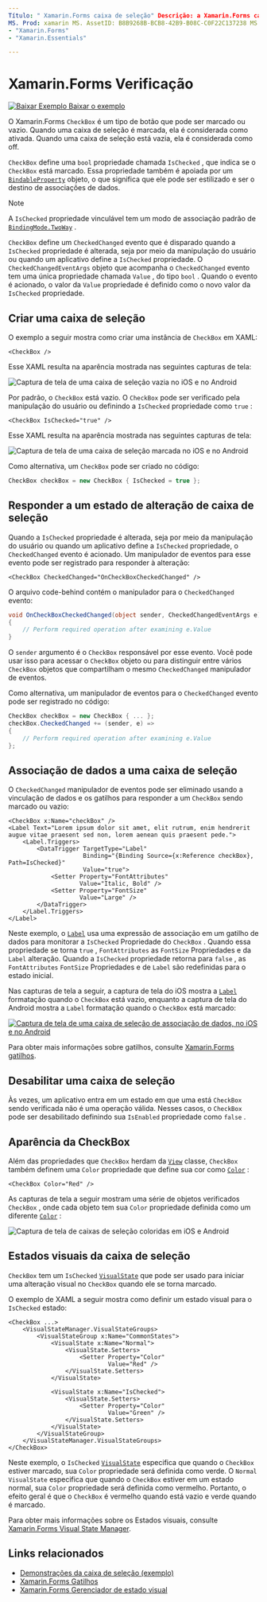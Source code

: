 ```yaml
---
Título: " Xamarin.Forms caixa de seleção" Descrição: a Xamarin.Forms caixa de seleção é um tipo de botão que pode ser marcado ou vazio. Quando uma caixa de seleção é marcada, ela é considerada como ativada. Quando uma caixa de seleção está vazia, ela é considerada como off.
MS. Prod: xamarin MS. AssetID: B8B9268B-BCB8-42B9-B08C-C0F22C137238 MS. Technology: xamarin-Forms autor: davidbritch MS. Author: dabritch MS. Date: 06/11/2019 no-loc:
- "Xamarin.Forms"
- "Xamarin.Essentials"

---
```


# <a name="no-locxamarinforms-checkbox"></a>Xamarin.Forms Verificação

[![Baixar Exemplo](~/media/shared/download.png) Baixar o exemplo](https://docs.microsoft.com/samples/xamarin/xamarin-forms-samples/userinterface-checkboxdemos/)

O Xamarin.Forms `CheckBox` é um tipo de botão que pode ser marcado ou vazio. Quando uma caixa de seleção é marcada, ela é considerada como ativada. Quando uma caixa de seleção está vazia, ela é considerada como off.

`CheckBox` define uma `bool` propriedade chamada `IsChecked` , que indica se o `CheckBox` está marcado. Essa propriedade também é apoiada por um [`BindableProperty`](xref:Xamarin.Forms.BindableProperty) objeto, o que significa que ele pode ser estilizado e ser o destino de associações de dados.

> [!NOTE]
> A `IsChecked` propriedade vinculável tem um modo de associação padrão de [`BindingMode.TwoWay`](xref:Xamarin.Forms.BindingMode.TwoWay) .

`CheckBox` define um `CheckedChanged` evento que é disparado quando a `IsChecked` propriedade é alterada, seja por meio da manipulação do usuário ou quando um aplicativo define a `IsChecked` propriedade. O `CheckedChangedEventArgs` objeto que acompanha o `CheckedChanged` evento tem uma única propriedade chamada `Value` , do tipo `bool` . Quando o evento é acionado, o valor da `Value` propriedade é definido como o novo valor da `IsChecked` propriedade.

## <a name="create-a-checkbox"></a>Criar uma caixa de seleção

O exemplo a seguir mostra como criar uma instância de `CheckBox` em XAML:

```xaml
<CheckBox />
```

Esse XAML resulta na aparência mostrada nas seguintes capturas de tela:

![Captura de tela de uma caixa de seleção vazia no iOS e no Android](checkbox-images/checkbox-empty.png "Caixa de seleção vazia")

Por padrão, o `CheckBox` está vazio. O `CheckBox` pode ser verificado pela manipulação do usuário ou definindo a `IsChecked` propriedade como `true` :

```xaml
<CheckBox IsChecked="true" />
```

Esse XAML resulta na aparência mostrada nas seguintes capturas de tela:

![Captura de tela de uma caixa de seleção marcada no iOS e no Android](checkbox-images/checkbox-checked.png "Caixa de seleção marcada")

Como alternativa, um `CheckBox` pode ser criado no código:

```csharp
CheckBox checkBox = new CheckBox { IsChecked = true };
```

## <a name="respond-to-a-checkbox-changing-state"></a>Responder a um estado de alteração de caixa de seleção

Quando a `IsChecked` propriedade é alterada, seja por meio da manipulação do usuário ou quando um aplicativo define a `IsChecked` propriedade, o `CheckedChanged` evento é acionado. Um manipulador de eventos para esse evento pode ser registrado para responder à alteração:

```xaml
<CheckBox CheckedChanged="OnCheckBoxCheckedChanged" />
```

O arquivo code-behind contém o manipulador para o `CheckedChanged` evento:

```csharp
void OnCheckBoxCheckedChanged(object sender, CheckedChangedEventArgs e)
{
    // Perform required operation after examining e.Value
}
```

O `sender` argumento é o `CheckBox` responsável por esse evento. Você pode usar isso para acessar o `CheckBox` objeto ou para distinguir entre vários `CheckBox` objetos que compartilham o mesmo `CheckedChanged` manipulador de eventos.

Como alternativa, um manipulador de eventos para o `CheckedChanged` evento pode ser registrado no código:

```csharp
CheckBox checkBox = new CheckBox { ... };
checkBox.CheckedChanged += (sender, e) =>
{
    // Perform required operation after examining e.Value
};
```

## <a name="data-bind-a-checkbox"></a>Associação de dados a uma caixa de seleção

O `CheckedChanged` manipulador de eventos pode ser eliminado usando a vinculação de dados e os gatilhos para responder a um `CheckBox` sendo marcado ou vazio:

```xaml
<CheckBox x:Name="checkBox" />
<Label Text="Lorem ipsum dolor sit amet, elit rutrum, enim hendrerit augue vitae praesent sed non, lorem aenean quis praesent pede.">
    <Label.Triggers>
        <DataTrigger TargetType="Label"
                     Binding="{Binding Source={x:Reference checkBox}, Path=IsChecked}"
                     Value="true">
            <Setter Property="FontAttributes"
                    Value="Italic, Bold" />
            <Setter Property="FontSize"
                    Value="Large" />
        </DataTrigger>
    </Label.Triggers>
</Label>
```

Neste exemplo, o [`Label`](xref:Xamarin.Forms.Label) usa uma expressão de associação em um gatilho de dados para monitorar a `IsChecked` Propriedade do `CheckBox` . Quando essa propriedade se torna `true` , `FontAttributes` as `FontSize` Propriedades e da `Label` alteração. Quando a `IsChecked` propriedade retorna para `false` , as `FontAttributes` `FontSize` Propriedades e de `Label` são redefinidas para o estado inicial.

Nas capturas de tela a seguir, a captura de tela do iOS mostra a [`Label`](xref:Xamarin.Forms.Label) formatação quando o `CheckBox` está vazio, enquanto a captura de tela do Android mostra a `Label` formatação quando o `CheckBox` está marcado:

[![Captura de tela de uma caixa de seleção de associação de dados, no iOS e no Android](checkbox-images/checkbox-databinding.png "Caixa de seleção Associação de dados")](checkbox-images/checkbox-databinding-large.png#lightbox "Caixa de seleção Associação de dados")

Para obter mais informações sobre gatilhos, consulte [ Xamarin.Forms gatilhos](~/xamarin-forms/app-fundamentals/triggers.md).

## <a name="disable-a-checkbox"></a>Desabilitar uma caixa de seleção

Às vezes, um aplicativo entra em um estado em que uma está `CheckBox` sendo verificada não é uma operação válida. Nesses casos, o `CheckBox` pode ser desabilitado definindo sua `IsEnabled` propriedade como `false` .

## <a name="checkbox-appearance"></a>Aparência da CheckBox

Além das propriedades que `CheckBox` herdam da [`View`](xref:Xamarin.Forms.View) classe, `CheckBox` também definem uma `Color` propriedade que define sua cor como [`Color`](xref:Xamarin.Forms.Color) :

```xaml
<CheckBox Color="Red" />
```

As capturas de tela a seguir mostram uma série de objetos verificados `CheckBox` , onde cada objeto tem sua `Color` propriedade definida como um diferente [`Color`](xref:Xamarin.Forms.Color) :

![Captura de tela de caixas de seleção coloridas em iOS e Android](checkbox-images/checkbox-colors.png "Caixa de seleção colorida")

## <a name="checkbox-visual-states"></a>Estados visuais da caixa de seleção

`CheckBox` tem um `IsChecked` [`VisualState`](xref:Xamarin.Forms.VisualState) que pode ser usado para iniciar uma alteração visual no `CheckBox` quando ele se torna marcado.

O exemplo de XAML a seguir mostra como definir um estado visual para o `IsChecked` estado:

```xaml
<CheckBox ...>
    <VisualStateManager.VisualStateGroups>
        <VisualStateGroup x:Name="CommonStates">
            <VisualState x:Name="Normal">
                <VisualState.Setters>
                    <Setter Property="Color"
                            Value="Red" />
                </VisualState.Setters>
            </VisualState>

            <VisualState x:Name="IsChecked">
                <VisualState.Setters>
                    <Setter Property="Color"
                            Value="Green" />
                </VisualState.Setters>
            </VisualState>
        </VisualStateGroup>
    </VisualStateManager.VisualStateGroups>
</CheckBox>
```

Neste exemplo, o `IsChecked` [`VisualState`](xref:Xamarin.Forms.VisualState) especifica que quando o `CheckBox` estiver marcado, sua `Color` propriedade será definida como verde. O `Normal` `VisualState` especifica que quando o `CheckBox` estiver em um estado normal, sua `Color` propriedade será definida como vermelho. Portanto, o efeito geral é que o `CheckBox` é vermelho quando está vazio e verde quando é marcado.

Para obter mais informações sobre os Estados visuais, consulte [ Xamarin.Forms Visual State Manager](~/xamarin-forms/user-interface/visual-state-manager.md).

## <a name="related-links"></a>Links relacionados

- [Demonstrações da caixa de seleção (exemplo)](/samples/xamarin/xamarin-forms-samples/userinterface-checkboxdemos/)
- [Xamarin.Forms Gatilhos](~/xamarin-forms/app-fundamentals/triggers.md)
- [Xamarin.Forms Gerenciador de estado visual](~/xamarin-forms/user-interface/visual-state-manager.md)